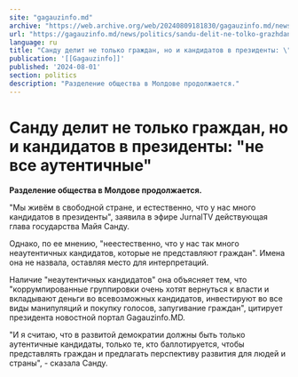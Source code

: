 ```yaml
---
site: "gagauzinfo.md"
archive: "https://web.archive.org/web/20240809181830/gagauzinfo.md/news/politics/sandu-delit-ne-tolko-grazhdan-no-i-kandidatov-v-prezidenti-ne-vse-autentichnie"
url: "https://gagauzinfo.md/news/politics/sandu-delit-ne-tolko-grazhdan-no-i-kandidatov-v-prezidenti-ne-vse-autentichnie"
language: ru
title: "Санду делит не только граждан, но и кандидатов в президенты: \"не все аутентичные\""
publication: '[[Gagauzinfo]]'
published: '2024-08-01'
section: politics
description: "Разделение общества в Молдове продолжается."
---
```


# Санду делит не только граждан, но и кандидатов в президенты: "не все аутентичные"

**Разделение общества в Молдове продолжается.**

"Мы живём в свободной стране, и естественно, что у нас много кандидатов в президенты", заявила в эфире JurnalTV действующая глава государства Майя Санду.

Однако, по ее мнению, "неестественно, что у нас так много неаутентичных кандидатов, которые не представляют граждан". Имена она не назвала, оставляя место для интерпретаций.

Наличие "неаутентичных кандидатов" она объясняет тем, что "коррумпированные группировки очень хотят вернуться к власти и вкладывают деньги во всевозможных кандидатов, инвестируют во все виды манипуляций и покупку голосов, запугивание граждан", цитирует президента новостной портал Gagauzinfo.MD.

"И я считаю, что в развитой демократии должны быть только аутентичные кандидаты, только те, кто баллотируется, чтобы представлять граждан и предлагать перспективу развития для людей и страны", - сказала Санду.